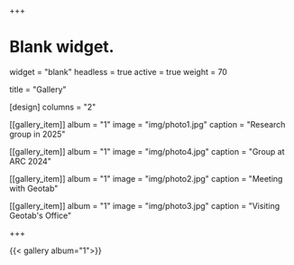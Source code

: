 +++
# Blank widget.
widget = "blank" 
headless = true
active = true
weight = 70

title = "Gallery"

[design]
columns = "2"

[[gallery_item]]
album = "1"
image = "img/photo1.jpg"
caption = "Research group in 2025"

[[gallery_item]]
album = "1"
image = "img/photo4.jpg"
caption = "Group at ARC 2024"

[[gallery_item]]
album = "1"
image = "img/photo2.jpg"
caption = "Meeting with Geotab"

[[gallery_item]]
album = "1"
image = "img/photo3.jpg"
caption = "Visiting Geotab's Office"

+++

{{< gallery album="1">}}